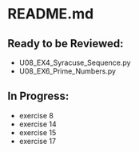 # README.md
## Ready to be Reviewed:
* U08_EX4_Syracuse_Sequence.py
* U08_EX6_Prime_Numbers.py
## In Progress:
* exercise 8
* exercise 14
* exercise 15
* exercise 17
